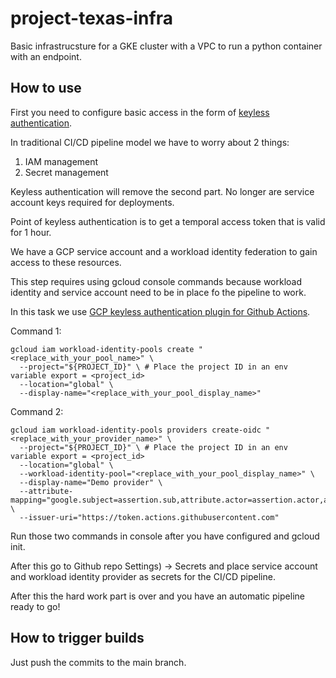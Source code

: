 # project-texas-infra #
Basic infrastrucsture for a GKE cluster with a VPC to run a python container with an endpoint.


## How to use ##
First you need to configure basic access in the form of [keyless authentication](https://cloud.google.com/blog/products/identity-security/enable-keyless-access-to-gcp-with-workload-identity-federation).

In traditional CI/CD pipeline model we have to worry about 2 things:

1. IAM management
2. Secret management 

Keyless authentication will remove the second part. No longer are service account keys required for deployments.

Point of keyless authentication is to get a temporal access token that is valid for 1 hour. 

We have a GCP service account and a workload identity federation to gain access to these resources.

This step requires using gcloud console commands because workload identity and service account need to be in place fo the pipeline to work.

In this task we use [GCP keyless authentication plugin for Github Actions](https://cloud.google.com/blog/products/identity-security/enabling-keyless-authentication-from-github-actions).

Command 1:

```
gcloud iam workload-identity-pools create "<replace_with_your_pool_name>" \
  --project="${PROJECT_ID}" \ # Place the project ID in an env variable export = <project_id>
  --location="global" \
  --display-name="<replace_with_your_pool_display_name>"
```

Command 2:

```
gcloud iam workload-identity-pools providers create-oidc "<replace_with_your_provider_name>" \
  --project="${PROJECT_ID}" \ # Place the project ID in an env variable export = <project_id>
  --location="global" \
  --workload-identity-pool="<replace_with_your_pool_display_name>" \
  --display-name="Demo provider" \
  --attribute-mapping="google.subject=assertion.sub,attribute.actor=assertion.actor,attribute.aud=assertion.aud" \
  --issuer-uri="https://token.actions.githubusercontent.com"
```

Run those two commands in console after you have configured and gcloud init.

After this go to Github repo Settings) -> Secrets and place service account and workload identity provider as secrets for the CI/CD pipeline.

After this the hard work part is over and you have an automatic pipeline ready to go!


## How to trigger builds ##

Just push the commits to the main branch. 
